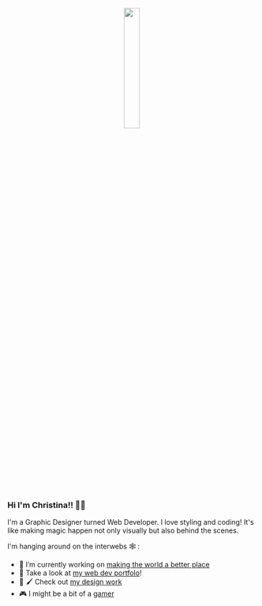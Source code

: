 <p align="center">
<img src="https://christinaharris.design/img/drawing.png" width="25%" style="style="border-radius:50%"" />
  </p>

### Hi I'm Christina!! 🦄✨

I'm a Graphic Designer turned Web Developer. I love styling and coding! It's like making magic happen not only visually but also behind the scenes. 

I'm hanging around on the interwebs 🕸️ :

- 🌱 I’m currently working on [making the world a better place](https://huemanistic.org/)
- 📘 Take a look at [my web dev portfolo](https://www.christinaharris.dev/)!
- 🎨 🖌️ Check out [my design work](https://christinaharris.design/)
- 🎮 I might be a bit of a [gamer](https://psnprofiles.com/imriven)

